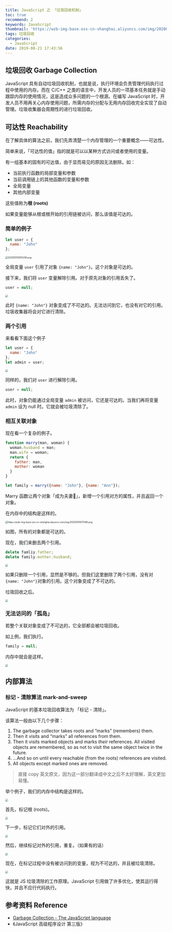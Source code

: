 ```yaml
---
title: JavaScript 之 「垃圾回收机制」
toc: true
recommend: 2
keywords: JavaScript
thumbnail: 'https://wzb-img-base.oss-cn-shanghai.aliyuncs.com/img/20200510102418.png'
tags: 垃圾回收
categories:
  - JavaScript
date: 2019-08-21 17:43:56
---
```



## 垃圾回收 Garbage Collection

JavaScript 具有自动垃圾回收机制，也就是说，执行环境会负责管理代码执行过程中使用的内存。而在 C/C++ 之类的语言中，开发人员的一项基本任务就是手动跟踪内存的使用情况，这是造成众多问题的一个根源。在编写 JavaScript 时，开发人员不用再关心内存使用问题，所需内存的分配与无用内存回收完全实现了自动管理。垃圾收集器会周期性的进行垃圾回收。

<!-- MORE -->

## 可达性 Reachability

在了解具体的算法之前，我们先弄清楚一个内存管理的一个重要概念——可达性。

简单来说，「可达性的值」指的就是可以以某种方式访问或者使用的变量。

有一组基本的固有的可达值，由于显而易见的原因无法删除。如：

+ 当前执行函数的局部变量和参数
+ 当前调用链上的其他函数的变量和参数
+ 全局变量
+ 其他内部变量

这些值称为**根 (roots)**

如果变量能够从根或根开始的引用链被访问，那么该值是可达的。

### 简单的例子

```js
let user = {
  name: "John"
};
```

<img src="https://wzb-img-base.oss-cn-shanghai.aliyuncs.com/img/20200510005236.png" alt="20200510005236.png" style="zoom:50%;" />

全局变量 `user` 引用了对象 `{name: "John"}`。这个对象是可达的。

接下来，我们将 `user` 变量解除引用。对于原先对象的引用丢失了。

```js
user = null;
```

<img src="https://wzb-img-base.oss-cn-shanghai.aliyuncs.com/img/20200510010343.png" style="zoom:50%;" />

此时 `{name: "John"}` 对象变成了不可达的。无法访问到它，也没有对它的引用。垃圾收集器将会对它进行清除。

### 两个引用

来看看下面这个例子

```js
let user = {
  name: "John"
};
let admin = user;
```

<img src="https://wzb-img-base.oss-cn-shanghai.aliyuncs.com/img/20200510010727.png" style="zoom:50%;" />

同样的，我们对 `user` 进行解除引用。

```js
user = null;
```

此时，对象仍能通过全局变量 `admin` 被访问，它还是可达的。当我们再将变量 `admin` 设为 null 时。它就会被垃圾清除了。

### 相互关联对象

现在看一个复杂的例子。

```js 
function marry(man, woman) {
  woman.husband = man;
  man.wife = woman;
  return {
    father: man,
    mother: woman
  }
}

let family = marry({name: "John"}, {name: "Ann"});
```

Marry 函数让两个对象「成为夫妻🎎」，新增一个引用对方的属性，并且返回一个对象。

在内存中的结构是这样的。

<img src="https://wzb-img-base.oss-cn-shanghai.aliyuncs.com/img/20200510011346.png" alt="https://wzb-img-base.oss-cn-shanghai.aliyuncs.com/img/20200510011346.png" style="zoom:50%;" />

如图，所有的对象都是可达的。

现在，我们来删去两个引用。

```js
delete famliy.father;
delete family.mother.husband;
```

<img src="https://wzb-img-base.oss-cn-shanghai.aliyuncs.com/img/20200510011721.png" style="zoom:50%;" />

如果只删除一个引用，显然是不够的。但我们这里删除了两个引用，没有对 `{name: "John"}`对象的引用。这个对象变成了不可达的。

垃圾回收之后。

<img src="https://wzb-img-base.oss-cn-shanghai.aliyuncs.com/img/20200510012038.png" style="zoom:50%;" />

### 无法访问的「孤岛」

若整个关联对象变成了不可达的，它全部都会被垃圾回收。

如上例，我们执行。

```js
family = null;
```

内存中就会是这样。

<img src="https://wzb-img-base.oss-cn-shanghai.aliyuncs.com/img/20200510012251.png" style="zoom:50%;" />

## 内部算法

### 标记 - 清除算法 mark-and-sweep

JavaScript 的基本垃圾回收算法为 「标记 - 清除」。

该算法一般由以下几个步骤：

1. The garbage collector takes roots and “marks” (remembers) them.
2. Then it visits and “marks” all references from them.
3. Then it visits marked objects and marks *their* references. All visited objects are remembered, so as not to visit the same object twice in the future.
4. …And so on until every reachable (from the roots) references are visited.
5. All objects except marked ones are removed.

> 直接 copy 英文原文，因为这一部分翻译成中文之后不太好理解，英文更加易懂。

举个例子，我们的内存中结构是这样的。

<img src="https://wzb-img-base.oss-cn-shanghai.aliyuncs.com/img/20200510013021.png" style="zoom:50%;" />

首先，标记根 (roots)。

<img src="https://wzb-img-base.oss-cn-shanghai.aliyuncs.com/img/20200510013453.png" style="zoom:50%;" />

下一步，标记它们对外的引用。

<img src="https://wzb-img-base.oss-cn-shanghai.aliyuncs.com/img/20200510013533.png" style="zoom:50%;" />

然后，继续标记对外的引用，重复。（如果有的话）

<img src="https://wzb-img-base.oss-cn-shanghai.aliyuncs.com/img/20200510013632.png" style="zoom:50%;" />

现在，在标记过程中没有被访问到的变量，视为不可达的，并且被垃圾清除。

<img src="https://wzb-img-base.oss-cn-shanghai.aliyuncs.com/img/20200510013743.png" style="zoom:50%;" />

这就是 JS 垃圾清除的工作原理。JavaScript 引用做了许多优化，使其运行得快，并且不应行代码执行。

## 参考资料 Reference

+ [Garbage Collection - The JavaScript language](https://javascript.info/garbage-collection)
+ 《JavaScript 高级程序设计 第三版》
